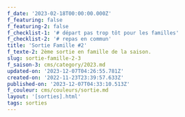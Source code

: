 ```yaml
---
f_date: '2023-02-18T00:00:00.000Z'
f_featuring: false
f_featuring-2: false
f_checklist-1: '# départ pas trop tôt pour les familles'
f_checklist-2: '# repas en commun'
title: 'Sortie Famille #2'
f_texte-2: 2ème sortie en famille de la saison.
slug: sortie-famille-2-3
f_saison-3: cms/category/2023.md
updated-on: '2023-12-07T04:26:55.781Z'
created-on: '2022-11-23T23:39:57.633Z'
published-on: '2023-12-07T04:33:10.513Z'
f_couleur: cms/couleurs/sortie.md
layout: '[sorties].html'
tags: sorties
---
```



